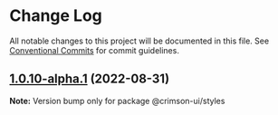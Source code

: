 # Change Log

All notable changes to this project will be documented in this file.
See [Conventional Commits](https://conventionalcommits.org) for commit guidelines.

## [1.0.10-alpha.1](https://github.com/gabrieloureiro/-crimson-ui/compare/@crimson-ui/styles@1.0.10-alpha.0...@crimson-ui/styles@1.0.10-alpha.1) (2022-08-31)

**Note:** Version bump only for package @crimson-ui/styles
